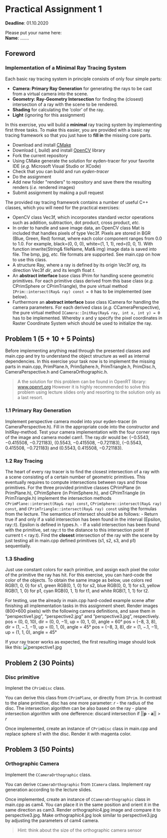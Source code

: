 # Practical Assignment 1
**Deadline**: 01.10.2020

Please put your name here:  
**Name**: .......
## Foreword
### Implementation of a Minimal Ray Tracing System

Each basic ray tracing system in principle consists of only four simple parts:
- **Camera: Primary Ray Generation** for generating the rays to be cast from a virtual camera into the scene.
- **Geometry: Ray-Geometry Intersection** for finding the (closest) intersection of a ray with the scene to be rendered.
- **Shading** for calculating the ’color’ of the ray.
- **Light** (ignoring for this assignment)

In this exercise, you will build a __minimal__ ray tracing system by implementing first three tasks. To make this easier, you are provided with a basic ray tracing framework so that you just have to __fill in__ the missing core parts.
- Download and install [CMake](https://cmake.org)
- Download (, build) and install [OpenCV](https://opencv.org) library
- Fork the current repository
- Using CMake generate the solution for eyden-tracer for your favorite IDE (_e.g._ Microsoft Visual Studio or XCode)
- Check that you can build and run _eyden-tracer_
- Do the assignment
- Add new folder "renders" to repository and save there the resulting renders (_i.e._ rendered images)
- Submit assignment by making a pull request

The provided ray tracing framework contains a number of useful C++ classes, which you will need for the practical exercises:
- OpenCV class Vec3f, which incorporates standard vector operations such as addition, subtraction, dot product, cross product, _etc._
- In order to handle and save image data, an OpenCV class Mat is included that handles pixels of type Vec3f. Pixels are stored in BGR (Blue, Green, Red) format, where each color component ranges from 0.0 to 1.0. For example, black=(0, 0, 0), white=(1, 1, 1), red=(0, 0, 1). With function imwrite(String& fileName, Mat& img) image data is saved into file. The bmp, jpg, _etc._ file formats are supported. See main.cpp on how to use this class.
- A structure Ray, where a ray is defined by its origin Vec3f _org_, its direction Vec3f _dir_, and its length float _t_.
- An __abstract interface__ base class IPrim for handling scene geometric primitives. For each primitive class derived from this base class (_e.g._ CPrimSphere or CPrimTriangle), the pure virtual method ```IPrim::intersect(Ray& ray) const = 0``` has to be implemented (see below).
- Furthermore an __abstract interface__ base class ICamera for handling the camera parameters. For each derived class (_e.g._ CCameraPerspective), the pure virtual method ```ICamera::InitRay(Ray& ray, int x, int y) = 0``` has to be implemented. Whereby x and y specify the pixel coordinates in Raster Coordinate System which should be used to initialize the ray.

## Problem 1 (5 + 10 + 5 Points)
Before implementing anything read through the presented classes and main.cpp and try to understand the object structure as well as internal dependencies. In this exercise your task now is to implement the missing parts in main.cpp, PrimPlane.h, PrimSphere.h, PrimTriangle.h, PrimDisc.h, CameraPerspective.h and CameraOrthographic.h.
> A the solution for this problem can be found in OpenRT library: www.openrt.org However it is highly recommended to solve this problem using lecture slides only and resorting to the solution only as a last resort. 

### 1.1 Primary Ray Generation
Implement perspective camera model into your eyden-tracer (in CameraPerspective.h). Fill in the appropriate code into the constructor and InitRay-method. Test your camera implementation with the four corner rays of the image and camera model cam1. The ray.dir would be: (−0.5543, −0.415508, −0.721183), (0.5543, −0.415508, −0.721183), (−0.5543, 0.415508, −0.721183) and (0.5543, 0.415508, −0.721183).
### 1.2 Ray Tracing
The heart of every ray tracer is to find the closest intersection of a ray with a scene consisting of a certain number of geometric primitives. This eventually requires to compute intersections between rays and those primitives. For the three provided primitive classes CPrimPlane (in PrimPlane.h), CPrimSphere (in PrimSphere.h), and CPrimTriangle (in PrimTriangle.h) implement the intersection methods ```CPrimPlane::intersect(Ray& ray) const```, ```CPrimSphere::intersect(Ray& ray) const```, and ```CPrimTriangle::intersect(Ray& ray) const``` using the formulas from the lecture. The semantics of intersect should be as follows:
    - Return true if and only if a valid intersection has been found in the interval (Epsilon, ray::t). Epsilon is defined in types.h.
    - If a valid intersection has been found with the primitive, set ray::t to the distance to this intersection point (if current t < ray.t).
Find the __closest__ intersection of the ray with the scene by just testing all in main.cpp defined primitives (s1, s2, s3, and p1) sequentially.
### 1.3 Shading
Just use constant colors for each primitive, and assign each pixel the color of the primitive the ray has hit. For this exercise, you can hard-code the color of the objects. To obtain the same image as below, use colors red RGB(1, 0, 0) for s1, green RGB(0, 1, 0) for s2, blue RGB(0, 0, 1) for s3, yellow RGB(1, 1, 0) for p1, cyan RGB(0, 1, 1) for t1, and white RGB(1, 1, 1) for t2.

For testing, use the already in main.cpp hard-coded example scene after finishing all implementation tasks in this assignment sheet. Render images (800×600 pixels) with the following camera definitions, and save them in “perspective1.jpg”, “perspective2.jpg” and ”perspective3.jpg”, respectively.
pos = (0, 0, 10), dir = (0, 0, −1), up = (0, 1, 0), angle = 60°
pos = (−8, 3, 8), dir = (1, −.1, −1), up = (0, 1, 0), angle = 45°
pos = (−8, 3, 8), dir = (1, −.1, −1), up = (1, 1, 0), angle = 45°

If your ray tracer works as expected, the first resulting image should look like this:
![perspective1.jpg](https://github.com/Jacobs-University/eyden-tracer-01/blob/master/doc/perspective1.jpg)

## Problem 2 (30 Points)
### Disc primitive
Implenet the ```CPrimDisc``` class. 

You can derive this class from ```CPrimPlane```, or directly from ```IPrim```. In contrast to the plane primitive, disc has one more parameter: _r_ - the radius of the disc. The intersection algorithm can be also based on the ray - plane intersection algorithm with one defference: discard intersection if ||**p** - **a**|| > _r_

Once implemented, create an instance of ```CPrimDisc``` class in main.cpp and replace sphere s1 with the disc. Render it with magenta color. 

## Problem 3 (50 Points)
### Orthographic Camera
Implement the ```CCameraOrthographic``` class.

You can derive ```CCameraOrthographic``` from ```ICamera``` class. Implement ray generation according to the lecture slides.

Once implemented, create an instance of ```CCameraOrthographic``` class in main.cpp as cam4. You can place it in the same position and orient it in the same direction as cam3. Render orthographic4.jpg image and compare it to perspective3.jpg. Make orthographic4.jpg look similar to perspective3.jpg by adjusting the parameters of cam4 camera.
> Hint: think about the size of the orthographic camera sensor

